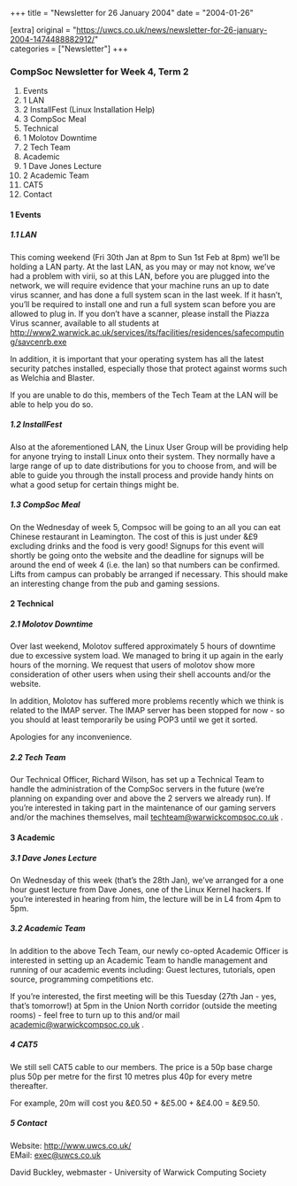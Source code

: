 +++
title = "Newsletter for 26 January 2004"
date = "2004-01-26"

[extra]
original = "https://uwcs.co.uk/news/newsletter-for-26-january-2004-1474488882912/"    
categories = ["Newsletter"]
+++

### CompSoc Newsletter for Week 4, Term 2

1.  Events
2.  1 LAN
3.  2 InstallFest (Linux Installation Help)
4.  3 CompSoc Meal
5.  Technical
6.  1 Molotov Downtime
7.  2 Tech Team
8.  Academic
9.  1 Dave Jones Lecture
10. 2 Academic Team
11. CAT5
12. Contact

#### 1 Events

##### 1.1 LAN

This coming weekend (Fri 30th Jan at 8pm to Sun 1st Feb at 8pm) we’ll be holding a LAN party. At the last LAN, as you may or may not know, we’ve had a problem with virii, so at this LAN, before you are plugged into the network, we will require evidence that your machine runs an up to date virus scanner, and has done a full system scan in the last week. If it hasn’t, you’ll be required to install one and run a full system scan before you are allowed to plug in. If you don’t have a scanner, please install the Piazza Virus scanner, available to all students at http://www2.warwick.ac.uk/services/its/facilities/residences/safecomputing/savcenrb.exe

In addition, it is important that your operating system has all the latest security patches installed, especially those that protect against worms such as Welchia and Blaster.

If you are unable to do this, members of the Tech Team at the LAN will be able to help you do so.

##### 1.2 InstallFest

Also at the aforementioned LAN, the Linux User Group will be providing help for anyone trying to install Linux onto their system. They normally have a large range of up to date distributions for you to choose from, and will be able to guide you through the install process and provide handy hints on what a good setup for certain things might be.

##### 1.3 CompSoc Meal

On the Wednesday of week 5, Compsoc will be going to an all you can eat Chinese restaurant in Leamington. The cost of this is just under &£9 excluding drinks and the food is very good\! Signups for this event will shortly be going onto the website and the deadline for signups will be around the end of week 4 (i.e. the lan) so that numbers can be confirmed. Lifts from campus can probably be arranged if necessary. This should make an interesting change from the pub and gaming sessions.

#### 2 Technical

##### 2.1 Molotov Downtime

Over last weekend, Molotov suffered approximately 5 hours of downtime due to excessive system load. We managed to bring it up again in the early hours of the morning. We request that users of molotov show more consideration of other users when using their shell accounts and/or the website.

In addition, Molotov has suffered more problems recently which we think is related to the IMAP server. The IMAP server has been stopped for now - so you should at least temporarily be using POP3 until we get it sorted.

Apologies for any inconvenience.

##### 2.2 Tech Team

Our Technical Officer, Richard Wilson, has set up a Technical Team to handle the administration of the CompSoc servers in the future (we’re planning on expanding over and above the 2 servers we already run). If you’re interested in taking part in the maintenance of our gaming servers and/or the machines themselves, mail techteam@warwickcompsoc.co.uk .

#### 3 Academic

##### 3.1 Dave Jones Lecture

On Wednesday of this week (that’s the 28th Jan), we’ve arranged for a one hour guest lecture from Dave Jones, one of the Linux Kernel hackers. If you’re interested in hearing from him, the lecture will be in L4 from 4pm to 5pm.

##### 3.2 Academic Team

In addition to the above Tech Team, our newly co-opted Academic Officer is interested in setting up an Academic Team to handle management and running of our academic events including: Guest lectures, tutorials, open source, programming competitions etc.

If you’re interested, the first meeting will be this Tuesday (27th Jan - yes, that’s tomorrow\!) at 5pm in the Union North corridor (outside the meeting rooms) - feel free to turn up to this and/or mail academic@warwickcompsoc.co.uk .

##### 4 CAT5

We still sell CAT5 cable to our members. The price is a 50p base charge plus 50p per metre for the first 10 metres plus 40p for every metre thereafter.

For example, 20m will cost you &£0.50 + &£5.00 + &£4.00 = &£9.50.

##### 5 Contact

Website: http://www.uwcs.co.uk/  
EMail: exec@uwcs.co.uk

David Buckley, webmaster - University of Warwick Computing Society
